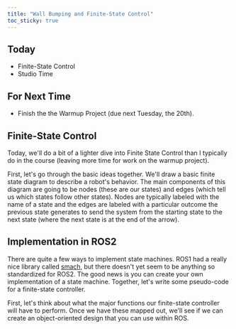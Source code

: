 ```yaml
---
title: "Wall Bumping and Finite-State Control"
toc_sticky: true
---
```


## Today

* Finite-State Control
* Studio Time

## For Next Time
* Finish the <a-no-proxy href="../assignments/warmup_project">the Warmup Project</a-no-proxy> (due next Tuesday, the 20th).

## Finite-State Control

Today, we'll do a bit of a lighter dive into Finite State Control than I typically do in the course (leaving more time for work on the warmup project).

First, let's go through the basic ideas together.  We'll draw a basic finite state diagram to describe a robot's behavior.  The main components of this diagram are going to be nodes (these are our states) and edges (which tell us which states follow other states).  Nodes are typically labeled with the name of a state and the edges are labeled with a particular outcome the previous state generates to send the system from the starting state to the next state (where the next state is at the end of the arrow).

## Implementation in ROS2

There are quite a few ways to implement state machines.  ROS1 had a really nice library called [smach](http://wiki.ros.org/smach), but there doesn't yet seem to be anything so standardized for ROS2.  The good news is you can create your own implementation of a state machine.  Together, let's write some pseudo-code for a finite-state controller.

First, let's think about what the major functions our finite-state controller will have to perform.  Once we have these mapped out, we'll see if we can create an object-oriented design that you can use within ROS.



